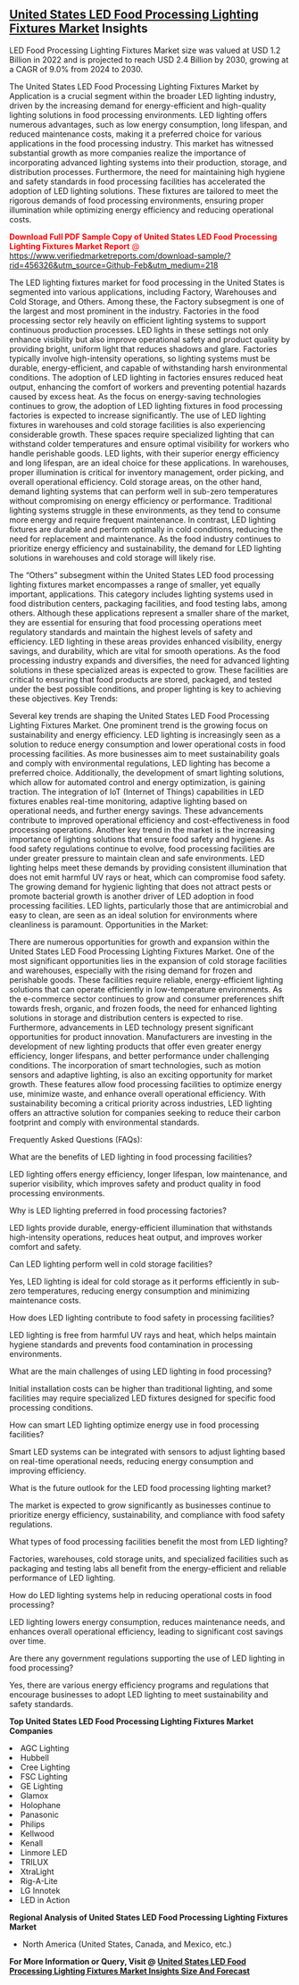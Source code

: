 <h2><a href="https://www.verifiedmarketreports.com/download-sample/?rid=456326&amp;utm_source=Github-Feb&amp;utm_medium=218" target="_blank">United States LED Food Processing Lighting Fixtures Market</a> Insights</h2><p>LED Food Processing Lighting Fixtures Market size was valued at USD 1.2 Billion in 2022 and is projected to reach USD 2.4 Billion by 2030, growing at a CAGR of 9.0% from 2024 to 2030.</p><p><p>The United States LED Food Processing Lighting Fixtures Market by Application is a crucial segment within the broader LED lighting industry, driven by the increasing demand for energy-efficient and high-quality lighting solutions in food processing environments. LED lighting offers numerous advantages, such as low energy consumption, long lifespan, and reduced maintenance costs, making it a preferred choice for various applications in the food processing industry. This market has witnessed substantial growth as more companies realize the importance of incorporating advanced lighting systems into their production, storage, and distribution processes. Furthermore, the need for maintaining high hygiene and safety standards in food processing facilities has accelerated the adoption of LED lighting solutions. These fixtures are tailored to meet the rigorous demands of food processing environments, ensuring proper illumination while optimizing energy efficiency and reducing operational costs. <p><span class=""><span style="color: #ff0000;"><strong>Download Full PDF Sample Copy of United States LED Food Processing Lighting Fixtures Market Report</strong> @ </span><a href="https://www.verifiedmarketreports.com/download-sample/?rid=456326&amp;utm_source=Github-Feb&amp;utm_medium=218" target="_blank">https://www.verifiedmarketreports.com/download-sample/?rid=456326&amp;utm_source=Github-Feb&amp;utm_medium=218</a></span></p></p> <p>The LED lighting fixtures market for food processing in the United States is segmented into various applications, including Factory, Warehouses and Cold Storage, and Others. Among these, the Factory subsegment is one of the largest and most prominent in the industry. Factories in the food processing sector rely heavily on efficient lighting systems to support continuous production processes. LED lights in these settings not only enhance visibility but also improve operational safety and product quality by providing bright, uniform light that reduces shadows and glare. Factories typically involve high-intensity operations, so lighting systems must be durable, energy-efficient, and capable of withstanding harsh environmental conditions. The adoption of LED lighting in factories ensures reduced heat output, enhancing the comfort of workers and preventing potential hazards caused by excess heat. As the focus on energy-saving technologies continues to grow, the adoption of LED lighting fixtures in food processing factories is expected to increase significantly. The use of LED lighting fixtures in warehouses and cold storage facilities is also experiencing considerable growth. These spaces require specialized lighting that can withstand colder temperatures and ensure optimal visibility for workers who handle perishable goods. LED lights, with their superior energy efficiency and long lifespan, are an ideal choice for these applications. In warehouses, proper illumination is critical for inventory management, order picking, and overall operational efficiency. Cold storage areas, on the other hand, demand lighting systems that can perform well in sub-zero temperatures without compromising on energy efficiency or performance. Traditional lighting systems struggle in these environments, as they tend to consume more energy and require frequent maintenance. In contrast, LED lighting fixtures are durable and perform optimally in cold conditions, reducing the need for replacement and maintenance. As the food industry continues to prioritize energy efficiency and sustainability, the demand for LED lighting solutions in warehouses and cold storage will likely rise. <p>The “Others” subsegment within the United States LED food processing lighting fixtures market encompasses a range of smaller, yet equally important, applications. This category includes lighting systems used in food distribution centers, packaging facilities, and food testing labs, among others. Although these applications represent a smaller share of the market, they are essential for ensuring that food processing operations meet regulatory standards and maintain the highest levels of safety and efficiency. LED lighting in these areas provides enhanced visibility, energy savings, and durability, which are vital for smooth operations. As the food processing industry expands and diversifies, the need for advanced lighting solutions in these specialized areas is expected to grow. These facilities are critical to ensuring that food products are stored, packaged, and tested under the best possible conditions, and proper lighting is key to achieving these objectives. Key Trends: <p>Several key trends are shaping the United States LED Food Processing Lighting Fixtures Market. One prominent trend is the growing focus on sustainability and energy efficiency. LED lighting is increasingly seen as a solution to reduce energy consumption and lower operational costs in food processing facilities. As more businesses aim to meet sustainability goals and comply with environmental regulations, LED lighting has become a preferred choice. Additionally, the development of smart lighting solutions, which allow for automated control and energy optimization, is gaining traction. The integration of IoT (Internet of Things) capabilities in LED fixtures enables real-time monitoring, adaptive lighting based on operational needs, and further energy savings. These advancements contribute to improved operational efficiency and cost-effectiveness in food processing operations. Another key trend in the market is the increasing importance of lighting solutions that ensure food safety and hygiene. As food safety regulations continue to evolve, food processing facilities are under greater pressure to maintain clean and safe environments. LED lighting helps meet these demands by providing consistent illumination that does not emit harmful UV rays or heat, which can compromise food safety. The growing demand for hygienic lighting that does not attract pests or promote bacterial growth is another driver of LED adoption in food processing facilities. LED lights, particularly those that are antimicrobial and easy to clean, are seen as an ideal solution for environments where cleanliness is paramount. Opportunities in the Market: <p>There are numerous opportunities for growth and expansion within the United States LED Food Processing Lighting Fixtures Market. One of the most significant opportunities lies in the expansion of cold storage facilities and warehouses, especially with the rising demand for frozen and perishable goods. These facilities require reliable, energy-efficient lighting solutions that can operate efficiently in low-temperature environments. As the e-commerce sector continues to grow and consumer preferences shift towards fresh, organic, and frozen foods, the need for enhanced lighting solutions in storage and distribution centers is expected to rise. Furthermore, advancements in LED technology present significant opportunities for product innovation. Manufacturers are investing in the development of new lighting products that offer even greater energy efficiency, longer lifespans, and better performance under challenging conditions. The incorporation of smart technologies, such as motion sensors and adaptive lighting, is also an exciting opportunity for market growth. These features allow food processing facilities to optimize energy use, minimize waste, and enhance overall operational efficiency. With sustainability becoming a critical priority across industries, LED lighting offers an attractive solution for companies seeking to reduce their carbon footprint and comply with environmental standards. <p>Frequently Asked Questions (FAQs):</p> <p>What are the benefits of LED lighting in food processing facilities?</p> <p>LED lighting offers energy efficiency, longer lifespan, low maintenance, and superior visibility, which improves safety and product quality in food processing environments.</p> <p>Why is LED lighting preferred in food processing factories?</p> <p>LED lights provide durable, energy-efficient illumination that withstands high-intensity operations, reduces heat output, and improves worker comfort and safety.</p> <p>Can LED lighting perform well in cold storage facilities?</p> <p>Yes, LED lighting is ideal for cold storage as it performs efficiently in sub-zero temperatures, reducing energy consumption and minimizing maintenance costs.</p> <p>How does LED lighting contribute to food safety in processing facilities?</p> <p>LED lighting is free from harmful UV rays and heat, which helps maintain hygiene standards and prevents food contamination in processing environments.</p> <p>What are the main challenges of using LED lighting in food processing?</p> <p>Initial installation costs can be higher than traditional lighting, and some facilities may require specialized LED fixtures designed for specific food processing conditions.</p> <p>How can smart LED lighting optimize energy use in food processing facilities?</p> <p>Smart LED systems can be integrated with sensors to adjust lighting based on real-time operational needs, reducing energy consumption and improving efficiency.</p> <p>What is the future outlook for the LED food processing lighting market?</p> <p>The market is expected to grow significantly as businesses continue to prioritize energy efficiency, sustainability, and compliance with food safety regulations.</p> <p>What types of food processing facilities benefit the most from LED lighting?</p> <p>Factories, warehouses, cold storage units, and specialized facilities such as packaging and testing labs all benefit from the energy-efficient and reliable performance of LED lighting.</p> <p>How do LED lighting systems help in reducing operational costs in food processing?</p> <p>LED lighting lowers energy consumption, reduces maintenance needs, and enhances overall operational efficiency, leading to significant cost savings over time.</p> <p>Are there any government regulations supporting the use of LED lighting in food processing?</p> <p>Yes, there are various energy efficiency programs and regulations that encourage businesses to adopt LED lighting to meet sustainability and safety standards.</p></p><p><strong>Top United States LED Food Processing Lighting Fixtures Market Companies</strong></p><div data-test-id=""><p><li>AGC Lighting</li><li> Hubbell</li><li> Cree Lighting</li><li> FSC Lighting</li><li> GE Lighting</li><li> Glamox</li><li> Holophane</li><li> Panasonic</li><li> Philips</li><li> Kellwood</li><li> Kenall</li><li> Linmore LED</li><li> TRILUX</li><li> XtraLight</li><li> Rig-A-Lite</li><li> LG Innotek</li><li> LED in Action</li></p><div><strong>Regional Analysis of&nbsp;United States LED Food Processing Lighting Fixtures Market</strong></div><ul><li dir="ltr"><p dir="ltr">North America&nbsp;(United States, Canada, and Mexico, etc.)</p></li></ul><p><strong>For More Information or Query, Visit @&nbsp;</strong><strong><a href="https://www.verifiedmarketreports.com/product/led-food-processing-lighting-fixtures-market/?utm_source=Github-Feb&amp;utm_medium=218" target="_blank">United States LED Food Processing Lighting Fixtures Market Insights Size And Forecast</a></strong></p></div>
